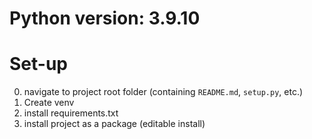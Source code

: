 # Python version: 3.9.10
# Set-up
0. navigate to project root folder (containing `README.md`, `setup.py`, etc.)
1. Create venv
2. install requirements.txt
3. install project as a package (editable install)

